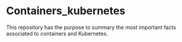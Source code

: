# Containers_kubernetes
This repository has the purpose to summary the most important facts associated to containers and Kubernetes.

